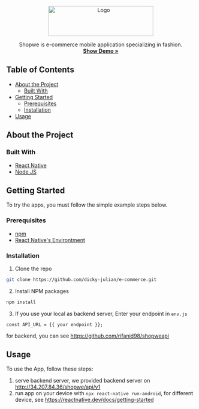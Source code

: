 <p align="center">
  <a href="https://github.com/othneildrew/Best-README-Template">
    <img src="https://shoopwi.web.app/static/media/brand.ae0dfcab.png" alt="Logo" width="280" height="80">
  </a>

  <p align="center">
  Shopwe is e-commerce mobile application specializing in fashion.
    <br />
    <a href="https://shoopwi.web.app/"><strong>Show Demo »</strong></a>
  </p>
</p>

## Table of Contents

* [About the Project](#about-the-project)
  * [Built With](#built-with)
* [Getting Started](#getting-started)
  * [Prerequisites](#prerequisites)
  * [Installation](#installation)
* [Usage](#usage)

## About the Project
### Built With
* [React Native](https://reactnative.dev)
* [Node JS](https://nodejs.org)

## Getting Started
To try the apps, you must follow the simple example steps below.

### Prerequisites
* [npm](https://www.npmjs.com)
* [React Native's Environtment](https://reactnative.dev/docs/environment-setup)

### Installation

1. Clone the repo
```sh
git clone https://github.com/dicky-julian/e-commerce.git
```
2. Install NPM packages
```sh
npm install
```
3. If you use your local as backend server, Enter your endpoint in `env.js`
```JS
const API_URL = {{ your endpoint }};
```
for backend, you can see https://github.com/rifanid98/shopweapi

## Usage

To use the App, follow these steps:

1. serve backend server, we provided backend server on http://34.207.84.36/shopwe/api/v1
2. run app on your device with `npx react-native run-android`, for different device, see https://reactnative.dev/docs/getting-started
